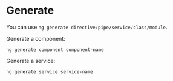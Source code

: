 


Generate
========

You can use `ng generate directive/pipe/service/class/module`.

Generate a component:
```
ng generate component component-name
```

Generate a service:
```
ng generate service service-name
```

